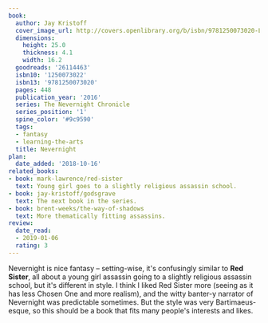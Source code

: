 ```yaml
---
book:
  author: Jay Kristoff
  cover_image_url: http://covers.openlibrary.org/b/isbn/9781250073020-L.jpg
  dimensions:
    height: 25.0
    thickness: 4.1
    width: 16.2
  goodreads: '26114463'
  isbn10: '1250073022'
  isbn13: '9781250073020'
  pages: 448
  publication_year: '2016'
  series: The Nevernight Chronicle
  series_position: '1'
  spine_color: '#9c9590'
  tags:
  - fantasy
  - learning-the-arts
  title: Nevernight
plan:
  date_added: '2018-10-16'
related_books:
- book: mark-lawrence/red-sister
  text: Young girl goes to a slightly religious assassin school.
- book: jay-kristoff/godsgrave
  text: The next book in the series.
- book: brent-weeks/the-way-of-shadows
  text: More thematically fitting assassins.
review:
  date_read:
  - 2019-01-06
  rating: 3
---
```


Nevernight is nice fantasy – setting-wise, it's confusingly similar to **Red Sister**, all about a young girl assassin going
to a slightly religious assassin school, but it's different in style. I think I liked Red Sister more (seeing as
it has less Chosen One and more realism), and the witty banter-y narrator of Nevernight was predictable sometimes.
But the style was very Bartimaeus-esque, so this should be a book that fits many people's interests and likes.
